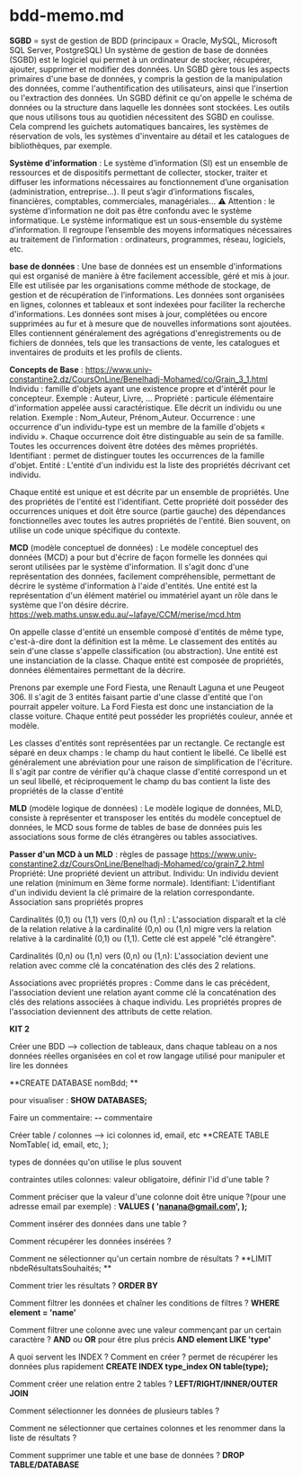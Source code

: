 # bdd-memo.md

**SGBD** = syst de gestion de BDD (principaux = Oracle, MySQL, Microsoft SQL Server, PostgreSQL)
Un système de gestion de base de données (SGBD) est le logiciel qui permet à un ordinateur de stocker, récupérer, ajouter, supprimer et modifier des données. Un SGBD gère tous les aspects primaires d'une base de données, y compris la gestion de la manipulation des données, comme l'authentification des utilisateurs, ainsi que l'insertion ou l'extraction des données. Un SGBD définit ce qu'on appelle le schéma de données ou la structure dans laquelle les données sont stockées.
Les outils que nous utilisons tous au quotidien nécessitent des SGBD en coulisse. Cela comprend les guichets automatiques bancaires, les systèmes de réservation de vols, les systèmes d'inventaire au détail et les catalogues de bibliothèques, par exemple.

**Système d'information** : Le système d’information (SI) est un ensemble de ressources et de dispositifs permettant de collecter, stocker, traiter et diffuser les informations nécessaires au fonctionnement d’une organisation (administration, entreprise…).
Il peut s’agir d’informations fiscales, financières, comptables, commerciales, managériales...
⚠️ Attention : le système d’information ne doit pas être confondu avec le système informatique. Le système informatique est un sous-ensemble du système d’information. Il regroupe l’ensemble des moyens informatiques nécessaires au traitement de l’information : ordinateurs, programmes, réseau, logiciels, etc.

**base de données** : Une base de données est un ensemble d'informations qui est organisé de manière à être facilement accessible, géré et mis à jour. Elle est utilisée par les organisations comme méthode de stockage, de gestion et de récupération de l’informations.
Les données sont organisées en lignes, colonnes et tableaux et sont indexées pour faciliter la recherche d'informations. Les données sont mises à jour, complétées ou encore supprimées au fur et à mesure que de nouvelles informations sont ajoutées. Elles contiennent généralement des agrégations d'enregistrements ou de fichiers de données, tels que les transactions de vente, les catalogues et inventaires de produits et les profils de clients.

**Concepts de Base** : https://www.univ-constantine2.dz/CoursOnLine/Benelhadj-Mohamed/co/Grain_3_1.html
Individu : famille d'objets ayant une existence propre et d'intérêt pour le concepteur. Exemple : Auteur, Livre, ...
Propriété : particule élémentaire d'information appelée aussi caractéristique. Elle décrit un individu ou une relation. Exemple : Nom_Auteur, Prénom_Auteur.
Occurrence : une occurrence d'un individu-type est un membre de la famille d'objets « individu ».
Chaque occurrence doit être distinguable au sein de sa famille. Toutes les occurrences doivent être dotées des mêmes propriétés.
Identifiant : permet de distinguer toutes les occurrences de la famille d'objet.
Entité : L'entité d'un individu est la liste des propriétés décrivant cet individu.

Chaque entité est unique et est décrite par un ensemble de propriétés. Une des propriétés de l'entité est l'identifiant. Cette propriété doit posséder des occurrences uniques et doit être source (partie gauche) des dépendances fonctionnelles avec toutes les autres propriétés de l'entité. Bien souvent, on utilise un code unique spécifique du contexte.

**MCD** (modèle conceptuel de données) : Le modèle conceptuel des données (MCD) a pour but d'écrire de façon formelle les données qui seront utilisées par le système d'information. Il s'agit donc d'une représentation des données, facilement compréhensible, permettant de décrire le système d'information à l'aide d'entités.
Une entité est la représentation d'un élément matériel ou immatériel ayant un rôle dans le système que l'on désire décrire.
https://web.maths.unsw.edu.au/~lafaye/CCM/merise/mcd.htm

On appelle classe d'entité un ensemble composé d'entités de même type, c'est-à-dire dont la définition est la même. Le classement des entités au sein d'une classe s'appelle classification (ou abstraction). Une entité est une instanciation de la classe. Chaque entité est composée de propriétés, données élémentaires permettant de la décrire.

Prenons par exemple une Ford Fiesta, une Renault Laguna et une Peugeot 306. Il s'agit de 3 entités faisant partie d'une classe d'entité que l'on pourrait appeler voiture. La Ford Fiesta est donc une instanciation de la classe voiture. Chaque entité peut posséder les propriétés couleur, année et modèle.

Les classes d'entités sont représentées par un rectangle. Ce rectangle est séparé en deux champs :
le champ du haut contient le libellé. Ce libellé est généralement une abréviation pour une raison de simplification de l'écriture. Il s'agit par contre de vérifier qu'à chaque classe d'entité correspond un et un seul libellé, et réciproquement
le champ du bas contient la liste des propriétés de la classe d'entité

**MLD** (modèle logique de données) : Le modèle logique de données, MLD, consiste à représenter et transposer les entités du modèle conceptuel de données, le MCD sous forme de tables de base de données puis les associations sous forme de clés étrangères ou tables associatives.

**Passer d'un MCD à un MLD** : règles de passage https://www.univ-constantine2.dz/CoursOnLine/Benelhadj-Mohamed/co/grain7_2.html
Propriété: Une propriété devient un attribut.
Individu: Un individu devient une relation (minimum en 3ème forme normale).
Identifiant: L'identifiant d'un individu devient la clé primaire de la relation correspondante.
Association sans propriétés propres

Cardinalités (0,1) ou (1,1) vers (0,n) ou (1,n) : L'association disparaît et la clé de la relation relative à la cardinalité (0,n) ou (1,n) migre vers la relation relative à la cardinalité (0,1) ou (1,1). Cette clé est appelé "clé étrangère".

Cardinalités (0,n) ou (1,n) vers (0,n) ou (1,n): L'association devient une relation avec comme clé la concaténation des clés des 2 relations.

Associations avec propriétés propres : Comme dans le cas précédent, l'association devient une relation ayant comme clé la concaténation des clés des relations associées à chaque individu. Les propriétés propres de l'association deviennent des attributs de cette relation.


**KIT 2**

Créer une BDD --> collection de tableaux, dans chaque tableau on a nos données réelles organisées en col et row
langage utilisé pour manipuler et lire les données

**CREATE DATABASE nomBdd; **

pour visualiser : **SHOW DATABASES;**

Faire un commentaire: **--** commentaire

Créer table / colonnes --> ici colonnes id, email, etc 
**CREATE TABLE NomTable(
    id,
    email,
    etc,
);

types de données qu'on utilise le plus souvent

contraintes utiles colonnes: valeur obligatoire, définir l'id d'une table ?

Comment préciser que la valeur d'une colonne doit être unique ?(pour une adresse email par
exemple) : 
**VALUES (
     'nanana@gmail.com',
);**

Comment insérer des données dans une table ?

Comment récupérer les données insérées ?

Comment ne sélectionner qu'un certain nombre de résultats ? **LIMIT nbdeRésultatsSouhaités; **

Comment trier les résultats ? **ORDER BY**

Comment filtrer les données et chaîner les conditions de filtres ? **WHERE element = 'name'** 

Comment filtrer une colonne avec une valeur commençant par un certain caractère ? **AND** ou **OR** pour être plus précis **AND element LIKE 'type'**

A quoi servent les INDEX ? Comment en créer ? permet de récupérer les données plus rapidement 
**CREATE INDEX type_index ON table(type);**

Comment créer une relation entre 2 tables ? **LEFT/RIGHT/INNER/OUTER JOIN**

Comment sélectionner les données de plusieurs tables ?

Comment ne sélectionner que certaines colonnes et les renommer dans la liste de résultats ?

Comment supprimer une table et une base de données ? **DROP TABLE/DATABASE**








